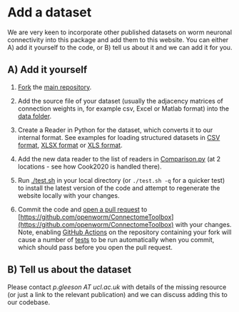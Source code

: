 # Add a dataset

We are very keen to incorporate other published datasets on worm neuronal connectivity into this package and add them to this website. You can either A) add it yourself to the code, or B) tell us about it and we can add it for you.  

## A) Add it yourself

1) [Fork](https://docs.github.com/en/pull-requests/collaborating-with-pull-requests/working-with-forks/fork-a-repo) the [main repository](https://github.com/openworm/ConnectomeToolbox).

2) Add the source file of your dataset (usually the adjacency matrices of connection weights in, for example csv, Excel or Matlab format) into the [data folder](https://github.com/openworm/ConnectomeToolbox/tree/main/cect/data).

3) Create a Reader in Python for the dataset, which converts it to our internal format. See examples for loading structured datasets in [CSV format](https://github.com/pgleeson/ConnectomeToolbox/blob/main/cect/Cook2020DataReader.py), [XLSX format](https://github.com/openworm/ConnectomeToolbox/blob/main/cect/Cook2019DataReader.py) or [XLS format](https://github.com/openworm/ConnectomeToolbox/blob/6847151db6a5dc9bc3fea1c5a40d01d1a6b024fa/cect/SpreadsheetDataReader.py). 

4) Add the new data reader to the list of readers in [Comparison.py](https://github.com/openworm/ConnectomeToolbox/blob/6847151db6a5dc9bc3fea1c5a40d01d1a6b024fa/cect/Comparison.py) (at 2 locations - see how Cook2020 is handled there).

5) Run [./test.sh](https://github.com/openworm/ConnectomeToolbox/blob/main/test.sh) in your local directory (or `./test.sh -q` for a quicker test) to install the latest version of the code and attempt to regenerate the website locally with your changes. 

6) Commit the code and [open a pull request](https://docs.github.com/en/pull-requests/collaborating-with-pull-requests/proposing-changes-to-your-work-with-pull-requests/about-pull-requests) to [https://github.com/openworm/ConnectomeToolbox](https://github.com/openworm/ConnectomeToolbox) with your changes. Note, enabling [GitHub Actions](https://github.com/features/actions) on the repository containing your fork will cause a number of [tests](https://github.com/openworm/ConnectomeToolbox/tree/main/.github/workflows) to be run automatically when you commit, which should pass before you open the pull request. 

## B) Tell us about the dataset

Please contact *p.gleeson AT ucl.ac.uk* with details of the missing resource (or just a link to the relevant publication) and we can discuss adding this to our codebase.

